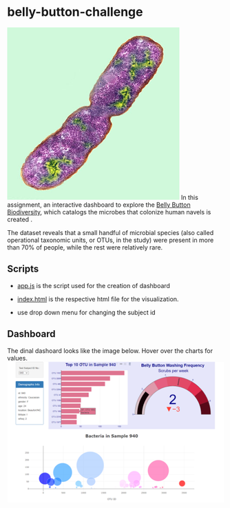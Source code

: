 # belly-button-challenge

![Image](Images\bacteria.jpg)
In this assignment, an interactive dashboard to explore the [Belly Button Biodiversity](http://robdunnlab.com/projects/), which catalogs the microbes that colonize human navels is created .

The dataset reveals that a small handful of microbial species (also called operational taxonomic units, or OTUs, in the study) were present in more than 70% of people, while the rest were relatively rare.

## Scripts 

- [app.js](https://github.com/RimpleDabas/belly-button-challenge/blob/main/StarterCode/static/js/app.js) is the script used for the creation of dashboard

- [index.html](https://github.com/RimpleDabas/belly-button-challenge/blob/main/StarterCode/index.html) is the respective html file for the visualization.

- use drop down menu for changing the subject id
## Dashboard 
The dinal dashoard looks like the image below. Hover over the charts for values. ![image](Images\final_dashboard.png)

